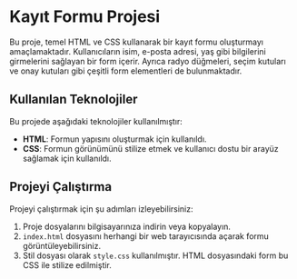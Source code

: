 # Kayıt Formu Projesi

Bu proje, temel HTML ve CSS kullanarak bir kayıt formu oluşturmayı amaçlamaktadır. Kullanıcıların isim, e-posta adresi, yaş gibi bilgilerini girmelerini sağlayan bir form içerir. Ayrıca radyo düğmeleri, seçim kutuları ve onay kutuları gibi çeşitli form elementleri de bulunmaktadır.

## Kullanılan Teknolojiler

Bu projede aşağıdaki teknolojiler kullanılmıştır:

- **HTML**: Formun yapısını oluşturmak için kullanıldı.
- **CSS**: Formun görünümünü stilize etmek ve kullanıcı dostu bir arayüz sağlamak için kullanıldı.

## Projeyi Çalıştırma

Projeyi çalıştırmak için şu adımları izleyebilirsiniz:

1. Proje dosyalarını bilgisayarınıza indirin veya kopyalayın.
2. `index.html` dosyasını herhangi bir web tarayıcısında açarak formu görüntüleyebilirsiniz.
3. Stil dosyası olarak `style.css` kullanılmıştır. HTML dosyasındaki form bu CSS ile stilize edilmiştir.
